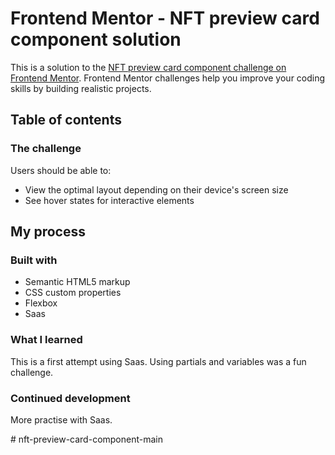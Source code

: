 # Frontend Mentor - NFT preview card component solution

This is a solution to the [NFT preview card component challenge on Frontend Mentor](https://www.frontendmentor.io/challenges/nft-preview-card-component-SbdUL_w0U). Frontend Mentor challenges help you improve your coding skills by building realistic projects. 

## Table of contents



### The challenge

Users should be able to:

- View the optimal layout depending on their device's screen size
- See hover states for interactive elements

## My process

### Built with

- Semantic HTML5 markup
- CSS custom properties
- Flexbox
- Saas


### What I learned

This is a first attempt using Saas. Using partials and variables was a fun challenge.


### Continued development

More practise with Saas.

#   n f t - p r e v i e w - c a r d - c o m p o n e n t - m a i n  
 
